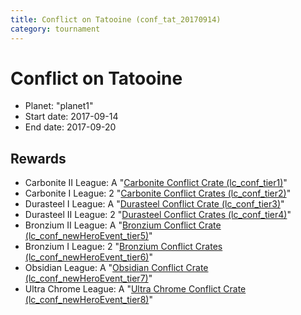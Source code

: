 ```yaml
---
title: Conflict on Tatooine (conf_tat_20170914)
category: tournament
---
```

# Conflict on Tatooine

  * Planet: "planet1"
  * Start date: 2017-09-14
  * End date: 2017-09-20

## Rewards

  * Carbonite II League: A "[Carbonite Conflict Crate (lc_conf_tier1)](lc_conf_tier1.html)"
  * Carbonite I League: 2 "[Carbonite Conflict Crates (lc_conf_tier2)](lc_conf_tier2.html)"
  * Durasteel I League: A "[Durasteel Conflict Crate (lc_conf_tier3)](lc_conf_tier3.html)"
  * Durasteel II League: 2 "[Durasteel Conflict Crates (lc_conf_tier4)](lc_conf_tier4.html)"
  * Bronzium II League: A "[Bronzium Conflict Crate (lc_conf_newHeroEvent_tier5)](lc_conf_newHeroEvent_tier5.html)"
  * Bronzium I League: 2 "[Bronzium Conflict Crates (lc_conf_newHeroEvent_tier6)](lc_conf_newHeroEvent_tier6.html)"
  * Obsidian League: A "[Obsidian Conflict Crate (lc_conf_newHeroEvent_tier7)](lc_conf_newHeroEvent_tier7.html)"
  * Ultra Chrome League: A "[Ultra Chrome Conflict Crate (lc_conf_newHeroEvent_tier8)](lc_conf_newHeroEvent_tier8.html)"
